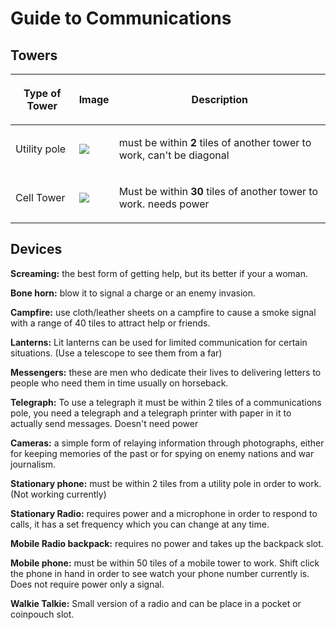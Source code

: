 # Guide to Communications
## Towers

<table class="sortable">
<thead>
<tr class="header">
<th><p>Type of Tower</p></th>
<th><p>Image</p></th>
<th><p>Description</p></th>
</tr>
</thead>
<tbody>
<tr class="odd">
<td><p>Utility pole</p></td>
<td>
<img src="https://raw.githubusercontent.com/Civ13/civ13-wiki/master/assets/images/ea.png">
</td>
<td><p>must be within <strong>2</strong> tiles of another tower to work, can't be diagonal</p></td>
</tr>
<tr class="even">
<td><p>Cell Tower</p></td>
<td>
<img src="https://raw.githubusercontent.com/Civ13/civ13-wiki/master/assets/images/eas.png">
</td>
<td><p>Must be within <strong>30</strong> tiles of another tower to work. needs power</p></td>
</tr>
</tbody>
</table>

## Devices

**Screaming:** the best form of getting help, but its better if your a
woman.

**Bone horn:** blow it to signal a charge or an enemy invasion.

**Campfire:** use cloth/leather sheets on a campfire to cause a smoke signal
with a range of 40 tiles to attract help or friends.

**Lanterns:** Lit lanterns can be used for limited communication for certain
situations. (Use a telescope to see them from a far)

**Messengers:** these are men who dedicate their lives to delivering letters
to people who need them in time usually on horseback.

**Telegraph:** To use a telegraph it must be within 2 tiles of a
communications pole, you need a telegraph and a telegraph printer with
paper in it to actually send messages. Doesn't need power

**Cameras:** a simple form of relaying information through photographs,
either for keeping memories of the past or for spying on enemy nations
and war journalism.

**Stationary phone:** must be within 2 tiles from a utility pole in order to
work. (Not working currently)

**Stationary Radio:** requires power and a microphone in order to respond to
calls, it has a set frequency which you can change at any time.

**Mobile Radio backpack:** requires no power and takes up the backpack slot.

**Mobile phone:** must be within 50 tiles of a mobile tower to work. Shift
click the phone in hand in order to see watch your phone number
currently is. Does not require power only a signal.

**Walkie Talkie:** Small version of a radio and can be place in a pocket or
coinpouch slot.
